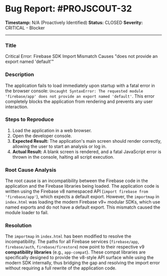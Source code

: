 # Bug Report: #PROJSCOUT-32

**Timestamp:** N/A (Proactively Identified)
**Status:** CLOSED
**Severity:** CRITICAL - Blocker

---

### Title
Critical Error: Firebase SDK Import Mismatch Causes "does not provide an export named 'default'"

### Description
The application fails to load immediately upon startup with a fatal error in the browser console: `Uncaught SyntaxError: The requested module 'firebase/app' does not provide an export named 'default'`. This error completely blocks the application from rendering and prevents any user interaction.

### Steps to Reproduce
1.  Load the application in a web browser.
2.  Open the developer console.
3.  **Expected Result:** The application's main screen should render correctly, allowing the user to start an analysis or log in.
4.  **Actual Result:** A blank screen is rendered, and a fatal JavaScript error is thrown in the console, halting all script execution.

### Root Cause Analysis
The root cause is an incompatibility between the Firebase code in the application and the Firebase libraries being loaded. The application code is written using the Firebase v8 namespaced API (`import firebase from 'firebase/app'`), which expects a default export. However, the `importmap` in `index.html` was loading the modern Firebase v9+ modular SDKs, which use named exports and do not have a default export. This mismatch caused the module loader to fail.

### Resolution
The `importmap` in `index.html` has been modified to resolve the incompatibility. The paths for all Firebase services (`firebase/app`, `firebase/auth`, `firebase/firestore`) now point to their respective v9 **compatibility libraries** (e.g., `app-compat`). These compat libraries are specifically designed to provide the v8-style API surface while using the modern SDK internally, thus bridging the gap and resolving the import error without requiring a full rewrite of the application code.